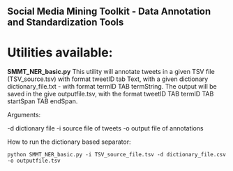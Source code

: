 ## Social Media Mining Toolkit - Data Annotation and Standardization Tools

# Utilities available:

**SMMT_NER_basic.py** This utility will annotate tweets in a given TSV file (TSV_source.tsv) with format tweetID tab Text, with a given dictionary dictionary_file.txt - with format termID TAB termString. The output will be saved in the give outputfile.tsv, with the format tweetID TAB termID TAB startSpan TAB endSpan.
 

Arguments: 

-d dictionary file
-i source file of tweets
-o output file of annotations

How to run the dictionary based separator:
```
python SMMT_NER_basic.py -i TSV_source_file.tsv -d dictionary_file.csv -o outputfile.tsv
```
